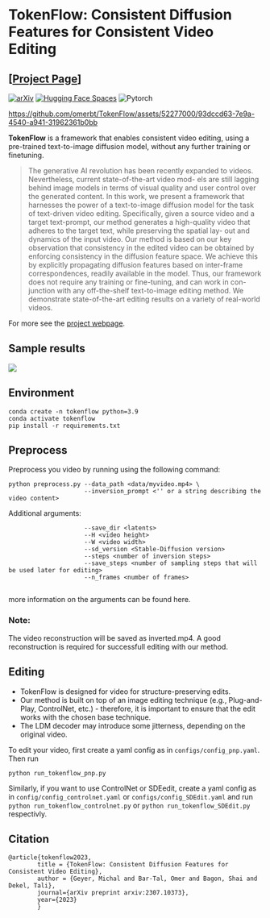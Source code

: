 # TokenFlow: Consistent Diffusion Features for Consistent Video Editing
## [<a href="https://diffusion-tokenflow.github.io/" target="_blank">Project Page</a>]

[![arXiv](https://img.shields.io/badge/arXiv-TokenFlow-b31b1b.svg)](https://arxiv.org/abs/2307.10373) [![Hugging Face Spaces](https://img.shields.io/badge/%F0%9F%A4%97%20Hugging%20Face-Spaces-blue)](https://huggingface.co/spaces/weizmannscience/tokenflow)
![Pytorch](https://img.shields.io/badge/PyTorch->=1.10.0-Red?logo=pytorch)



[//]: # ([![Replicate]&#40;https://replicate.com/cjwbw/multidiffusion/badge&#41;]&#40;https://replicate.com/cjwbw/multidiffusion&#41;)

[//]: # ([![Hugging Face Spaces]&#40;https://img.shields.io/badge/%F0%9F%A4%97%20Hugging%20Face-Spaces-blue&#41;]&#40;https://huggingface.co/spaces/weizmannscience/text2live&#41;)




https://github.com/omerbt/TokenFlow/assets/52277000/93dccd63-7e9a-4540-a941-31962361b0bb


**TokenFlow** is a framework that enables consistent video editing, using a pre-trained text-to-image diffusion model, without any further training or finetuning.

[//]: # (as described in <a href="https://arxiv.org/abs/2302.08113" target="_blank">&#40;link to paper&#41;</a>.)

[//]: # (. It can be used for localized and global edits that change the texture of existing objects or augment the scene with semi-transparent effects &#40;e.g. smoke, fire, snow&#41;.)

[//]: # (### Abstract)
>The generative AI revolution has been recently expanded to videos. Nevertheless, current state-of-the-art video mod- els are still lagging behind image models in terms of visual quality and user control over the generated content. In this work, we present a framework that harnesses the power of a text-to-image diffusion model for the task of text-driven video editing. Specifically, given a source video and a target text-prompt, our method generates a high-quality video that adheres to the target text, while preserving the spatial lay- out and dynamics of the input video. Our method is based on our key observation that consistency in the edited video can be obtained by enforcing consistency in the diffusion feature space. We achieve this by explicitly propagating diffusion features based on inter-frame correspondences, readily available in the model. Thus, our framework does not require any training or fine-tuning, and can work in con- junction with any off-the-shelf text-to-image editing method. We demonstrate state-of-the-art editing results on a variety of real-world videos.

For more see the [project webpage](https://diffusion-tokenflow.github.io).

## Sample results

<td><img src="assets/videos.gif"></td>

## Environment
```
conda create -n tokenflow python=3.9
conda activate tokenflow
pip install -r requirements.txt
```
## Preprocess

Preprocess you video by running using the following command:
```
python preprocess.py --data_path <data/myvideo.mp4> \
                     --inversion_prompt <'' or a string describing the video content>
```
Additional arguments:
```
                     --save_dir <latents>
                     --H <video height>
                     --W <video width>
                     --sd_version <Stable-Diffusion version>
                     --steps <number of inversion steps>
                     --save_steps <number of sampling steps that will be used later for editing>
                     --n_frames <number of frames>
                     
```
more information on the arguments can be found here.

### Note: 
The video reconstruction will be saved as inverted.mp4. A good reconstruction is required for successfull editing with our method.

## Editing

- TokenFlow is designed for video for structure-preserving edits. 
- Our method is built on top of an image editing technique (e.g., Plug-and-Play, ControlNet, etc.) - therefore, it is important to ensure that the edit works with the chosen base technique. 
- The LDM decoder may introduce some jitterness, depending on the original video. 

To edit your video, first create a yaml config as in ``configs/config_pnp.yaml``.
Then run 
```
python run_tokenflow_pnp.py
```

Similarly, if you want to use ControlNet or SDEedit, create a yaml config as in ``config/config_controlnet.yaml`` or ```configs/config_SDEdit.yaml``` and run ```python run_tokenflow_controlnet.py``` or ``python run_tokenflow_SDEdit.py`` respectivly.


## Citation
```
@article{tokenflow2023,
        title = {TokenFlow: Consistent Diffusion Features for Consistent Video Editing},
        author = {Geyer, Michal and Bar-Tal, Omer and Bagon, Shai and Dekel, Tali},
        journal={arXiv preprint arxiv:2307.10373},
        year={2023}
        }
```

